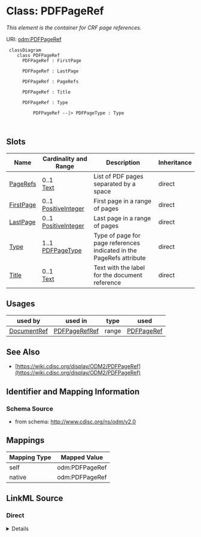 # Class: PDFPageRef


_This element is the container for CRF page references._





URI: [odm:PDFPageRef](http://www.cdisc.org/ns/odm/v2.0/PDFPageRef)



```mermaid
 classDiagram
    class PDFPageRef
      PDFPageRef : FirstPage
        
      PDFPageRef : LastPage
        
      PDFPageRef : PageRefs
        
      PDFPageRef : Title
        
      PDFPageRef : Type
        
          PDFPageRef --|> PDFPageType : Type
        
      
```




<!-- no inheritance hierarchy -->


## Slots

| Name | Cardinality and Range | Description | Inheritance |
| ---  | --- | --- | --- |
| [PageRefs](PageRefs.md) | 0..1 <br/> [Text](Text.md) | List of PDF pages separated by a space | direct |
| [FirstPage](FirstPage.md) | 0..1 <br/> [PositiveInteger](PositiveInteger.md) | First page in a range of pages | direct |
| [LastPage](LastPage.md) | 0..1 <br/> [PositiveInteger](PositiveInteger.md) | Last page in a range of pages | direct |
| [Type](Type.md) | 1..1 <br/> [PDFPageType](PDFPageType.md) | Type of page for page references indicated in the PageRefs attribute | direct |
| [Title](Title.md) | 0..1 <br/> [Text](Text.md) | Text with the label for the document reference | direct |





## Usages

| used by | used in | type | used |
| ---  | --- | --- | --- |
| [DocumentRef](DocumentRef.md) | [PDFPageRefRef](PDFPageRefRef.md) | range | [PDFPageRef](PDFPageRef.md) |






## See Also

* [https://wiki.cdisc.org/display/ODM2/PDFPageRef](https://wiki.cdisc.org/display/ODM2/PDFPageRef)

## Identifier and Mapping Information







### Schema Source


* from schema: http://www.cdisc.org/ns/odm/v2.0





## Mappings

| Mapping Type | Mapped Value |
| ---  | ---  |
| self | odm:PDFPageRef |
| native | odm:PDFPageRef |





## LinkML Source

<!-- TODO: investigate https://stackoverflow.com/questions/37606292/how-to-create-tabbed-code-blocks-in-mkdocs-or-sphinx -->

### Direct

<details>
```yaml
name: PDFPageRef
description: This element is the container for CRF page references.
from_schema: http://www.cdisc.org/ns/odm/v2.0
see_also:
- https://wiki.cdisc.org/display/ODM2/PDFPageRef
slots:
- PageRefs
- FirstPage
- LastPage
- Type
- Title
slot_usage:
  PageRefs:
    name: PageRefs
    domain_of:
    - PDFPageRef
    range: text
  FirstPage:
    name: FirstPage
    domain_of:
    - PDFPageRef
    range: positiveInteger
  LastPage:
    name: LastPage
    domain_of:
    - PDFPageRef
    range: positiveInteger
  Type:
    name: Type
    domain_of:
    - PDFPageRef
    - Standard
    - StudyEventDef
    - ItemGroupDef
    - Origin
    - Resource
    - MethodDef
    - StudyObjective
    - StudyEndPoint
    - TransitionTimingConstraint
    - RelativeTimingConstraint
    - Branching
    - Organization
    - Query
    range: PDFPageType
    required: true
  Title:
    name: Title
    domain_of:
    - PDFPageRef
    range: text
class_uri: odm:PDFPageRef

```
</details>

### Induced

<details>
```yaml
name: PDFPageRef
description: This element is the container for CRF page references.
from_schema: http://www.cdisc.org/ns/odm/v2.0
see_also:
- https://wiki.cdisc.org/display/ODM2/PDFPageRef
slot_usage:
  PageRefs:
    name: PageRefs
    domain_of:
    - PDFPageRef
    range: text
  FirstPage:
    name: FirstPage
    domain_of:
    - PDFPageRef
    range: positiveInteger
  LastPage:
    name: LastPage
    domain_of:
    - PDFPageRef
    range: positiveInteger
  Type:
    name: Type
    domain_of:
    - PDFPageRef
    - Standard
    - StudyEventDef
    - ItemGroupDef
    - Origin
    - Resource
    - MethodDef
    - StudyObjective
    - StudyEndPoint
    - TransitionTimingConstraint
    - RelativeTimingConstraint
    - Branching
    - Organization
    - Query
    range: PDFPageType
    required: true
  Title:
    name: Title
    domain_of:
    - PDFPageRef
    range: text
attributes:
  PageRefs:
    name: PageRefs
    description: List of PDF pages separated by a space.
    from_schema: http://www.cdisc.org/ns/odm/v2.0
    rank: 1000
    alias: PageRefs
    owner: PDFPageRef
    domain_of:
    - PDFPageRef
    range: text
  FirstPage:
    name: FirstPage
    description: First page in a range of pages.
    from_schema: http://www.cdisc.org/ns/odm/v2.0
    rank: 1000
    alias: FirstPage
    owner: PDFPageRef
    domain_of:
    - PDFPageRef
    range: positiveInteger
  LastPage:
    name: LastPage
    description: Last page in a range of pages.
    from_schema: http://www.cdisc.org/ns/odm/v2.0
    rank: 1000
    alias: LastPage
    owner: PDFPageRef
    domain_of:
    - PDFPageRef
    range: positiveInteger
  Type:
    name: Type
    description: Type of page for page references indicated in the PageRefs attribute.
    from_schema: http://www.cdisc.org/ns/odm/v2.0
    rank: 1000
    alias: Type
    owner: PDFPageRef
    domain_of:
    - PDFPageRef
    - Standard
    - StudyEventDef
    - ItemGroupDef
    - Origin
    - Resource
    - MethodDef
    - StudyObjective
    - StudyEndPoint
    - TransitionTimingConstraint
    - RelativeTimingConstraint
    - Branching
    - Organization
    - Query
    range: PDFPageType
    required: true
  Title:
    name: Title
    description: Text with the label for the document reference.
    from_schema: http://www.cdisc.org/ns/odm/v2.0
    rank: 1000
    alias: Title
    owner: PDFPageRef
    domain_of:
    - PDFPageRef
    range: text
class_uri: odm:PDFPageRef

```
</details>